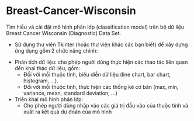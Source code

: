 # Breast-Cancer-Wisconsin
Tìm hiểu và cài đặt mô hình phân lớp (classification model) trên bộ dữ liệu Breast Cancer Wisconsin (Diagnostic) Data Set. 
* Sử dụng thư viện Tkinter (hoặc thư viện khác các bạn biết) để xây dựng ứng dụng gồm 2 chức năng chính:
- Phân tích dữ liệu: cho phép người dùng thực hiện các thao tác liên quan đến khai thác dữ liệu, gồm:
  + Đối với mỗi thuộc tính, biểu diễn dữ liệu (line chart, bar chart, histogram, …).
  + Đối với mỗi thuộc tính, thực hiện các thống kê cơ bản (max, min, variance, mean, standard deviation, …)
- Triển khai mô hình phân lớp:
  + Cho phép người dùng nhập vào các giá trị đầu vào của thuộc tính và xuất ra kết quả dự đoán của mô hình
